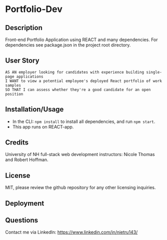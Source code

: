 # Portfolio-Dev

## Description

Front-end Portfolio Application using REACT and many dependencies.
For dependencies see package.json in the project root directory.

## User Story

```
AS AN employer looking for candidates with experience building single-page applications
I WANT to view a potential employee's deployed React portfolio of work samples
SO THAT I can assess whether they're a good candidate for an open position
```

## Installation/Usage

- In the CLI: `npm install` to install all dependencies, and run `npm start`.
- This app runs on REACT-app.

## Credits

University of NH full-stack web development instructors: Nicole Thomas and Robert Hoffman.

## License

MIT, please review the github repository for any other licensing inquiries.

## Deployment

## Questions

Contact me via LinkedIn: https://www.linkedin.com/in/nietru143/
